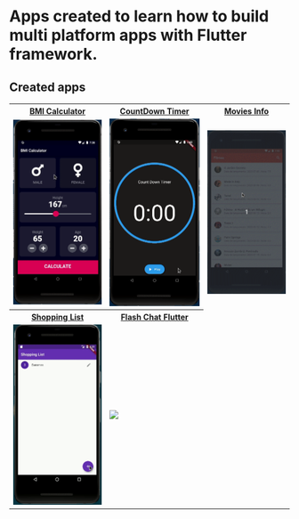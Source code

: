 # Apps created to learn how to build multi platform apps with Flutter framework.

## Created apps

<table>
  <tr>
    <th><a href = "/bmi_calculator">BMI Calculator</a></th>
    <th><a href = "/countdown_timer">CountDown Timer</a></th>
    <th><a href = "/movies">Movies Info</a></th>
    
  </tr>
  <tr>
    <td><img src="/demos/demo_1.gif" height=50%></td>
    <td><img src="/demos/demo_2.gif" height=50%></td>
    <td><img src="/demos/demo_3.gif" height=50%></td>
  </tr>
  
  <tr>
    <th><a href = "/shopping_list">Shopping List</a></th>
    <th><a href = "/flash-chat-flutter">Flash Chat Flutter</a></th>
  </tr>
  <tr>
    <td><img src="/demos/demo_4.gif" height=50%></td>
    <td><img src="https://github.com/londonappbrewery/Images/blob/master/flash_chat_flutter_demo.gif" height=50%></td>
  </tr>
 </table>

